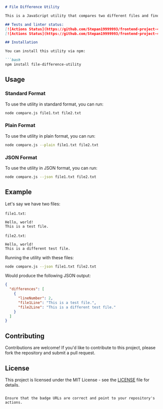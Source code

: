 ```markdown
# File Difference Utility

This is a JavaScript utility that compares two different files and finds the differences between them. It provides three output formats: Standard, Plain, and JSON.

## Tests and linter status:
[![Actions Status](https://github.com/Stepan19999993/frontend-project-46/actions/workflows/support-check.yml/badge.svg)](https://github.com/Stepan19999993/frontend-project-46/actions)
[![Actions Status](https://github.com/Stepan19999993/frontend-project-46/actions/workflows/node.yml/badge.svg)](https://github.com/Stepan19999993/frontend-project-46/actions)

## Installation

You can install this utility via npm:

```bash
npm install file-difference-utility
```

## Usage

### Standard Format

To use the utility in standard format, you can run:

```bash
node compare.js file1.txt file2.txt
```

### Plain Format

To use the utility in plain format, you can run:

```bash
node compare.js --plain file1.txt file2.txt
```

### JSON Format

To use the utility in JSON format, you can run:

```bash
node compare.js --json file1.txt file2.txt
```

## Example

Let's say we have two files:

`file1.txt`:
```
Hello, world!
This is a test file.
```

`file2.txt`:
```
Hello, world!
This is a different test file.
```

Running the utility with these files:

```bash
node compare.js --json file1.txt file2.txt
```

Would produce the following JSON output:

```json
{
  "differences": [
    {
      "lineNumber": 2,
      "file1Line": "This is a test file.",
      "file2Line": "This is a different test file."
    }
  ]
}
```

## Contributing

Contributions are welcome! If you'd like to contribute to this project, please fork the repository and submit a pull request.

## License

This project is licensed under the MIT License - see the [LICENSE](LICENSE) file for details.
```

Ensure that the badge URLs are correct and point to your repository's actions.
